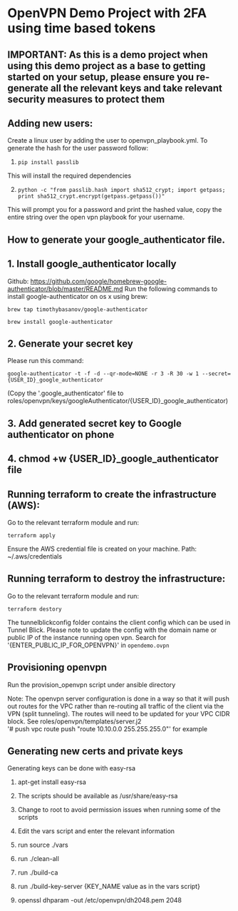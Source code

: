 # OpenVPN Demo Project with 2FA using time based tokens
## IMPORTANT: As this is a demo project when using this demo project as a base to getting started on your setup, please ensure you re-generate all the relevant keys and take relevant security measures to protect them

## Adding new users:

Create a linux user by adding the user to openvpn_playbook.yml. To generate the hash for the user password follow:

1) `pip install passlib`

This will install the required dependencies

2) `python -c "from passlib.hash import sha512_crypt; import getpass; print sha512_crypt.encrypt(getpass.getpass())"`

This will prompt you for a password and print the hashed value, copy the entire string over the open vpn playbook for your username.

## How to generate your google_authenticator file.

## 1. Install google_authenticator locally
Github: https://github.com/google/homebrew-google-authenticator/blob/master/README.md 
Run the following commands to install google-authenticator on os x using brew:

`brew tap timothybasanov/google-authenticator`

`brew install google-authenticator`

## 2. Generate your secret key
Please run this command:

`google-authenticator -t -f -d --qr-mode=NONE -r 3 -R 30 -w 1 --secret={USER_ID}_google_authenticator`

(Copy the '.google_authenticator' file to roles/openvpn/keys/googleAuthenticator/{USER_ID}_google_authenticator)

## 3. Add generated secret key to Google authenticator on phone

## 4. chmod +w {USER_ID}_google_authenticator file

## Running terraform to create the infrastructure (AWS):

Go to the relevant terraform module and run: 

`terraform apply`

Ensure the AWS credential file is created on your machine. Path: ~/.aws/credentials

## Running terraform to destroy the infrastructure:

Go to the relevant terraform module and run: 

`terraform destory`

The tunnelblickconfig folder contains the client config which can be used in Tunnel Blick.
Please note to update the config with the domain name or public IP of the instance running open vpn.
Search for '{ENTER_PUBLIC_IP_FOR_OPENVPN}' in `opendemo.ovpn`

## Provisioning openvpn

Run the provision_openvpn script under ansible directory

Note: The openvpn server configuration is done in a way so that it will push out routes for the VPC rather than re-routing all traffic of the client via the VPN (split tunneling). The routes will need to be updated for your VPC CIDR block. See roles/openvpn/templates/server.j2  
'# push vpc route
push "route 10.10.0.0 255.255.255.0"' for example

## Generating new certs and private keys

Generating keys can be done with easy-rsa

1) apt-get install easy-rsa

2) The scripts should be available as /usr/share/easy-rsa

3) Change to root to avoid permission issues when running some of the scripts

4) Edit the vars script and enter the relevant information

5) run source ./vars

6) run ./clean-all

7) run ./build-ca

8) run ./build-key-server {KEY_NAME value as in the vars script}

9) openssl dhparam -out /etc/openvpn/dh2048.pem 2048



